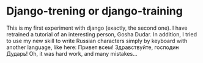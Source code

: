 # Django-trening or django-training
This is my first experiment with django (exactly, the second one). I have retrained a tutorial of an interesting person, Gosha Dudar. In addition, I tried to use my new skill to write Russian characters simply by keyboard with another language, like here: Привет всем! Здравствуйте, господин Дударь! Oh, it was hard work, and many mistakes...
